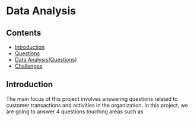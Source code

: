 # Data Analysis 

## Contents
* [Introduction](#intro)
* [Questions](#quest)
* [Data Analysis(Questions)](#Analysis)
* [Challenges](#chall)

  
<a name = intro>  </a>
## Introduction
The main focus of this project involves answering questions related to customer transactions and activities in the organization. In this project, we are going to answer 4 questions touching areas such as 
